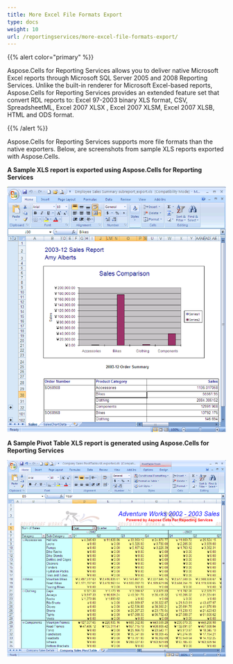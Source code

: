 ```yaml
---
title: More Excel File Formats Export
type: docs
weight: 10
url: /reportingservices/more-excel-file-formats-export/
---
```


{{% alert color="primary" %}} 

Aspose.Cells for Reporting Services allows you to deliver native Microsoft Excel reports through Microsoft SQL Server 2005 and 2008 Reporting Services. Unlike the built-in renderer for Microsoft Excel-based reports, Aspose.Cells for Reporting Services provides an extended feature set that convert RDL reports to: Excel 97-2003 binary XLS format, CSV, SpreadsheetML, Excel 2007 XLSX , Excel 2007 XLSM, Excel 2007 XLSB, HTML and ODS format. 

{{% /alert %}} 

Aspose.Cells for Reporting Services supports more file formats than the native exporters. Below, are screenshots from sample XLS reports exported with Aspose.Cells.

**A Sample XLS report is exported using Aspose.Cells for Reporting Services** 

![todo:image_alt_text](more-excel-file-formats-export_1.png)

**A Sample Pivot Table XLS report is generated using Aspose.Cells for Reporting Services** 

![todo:image_alt_text](more-excel-file-formats-export_2.png)
